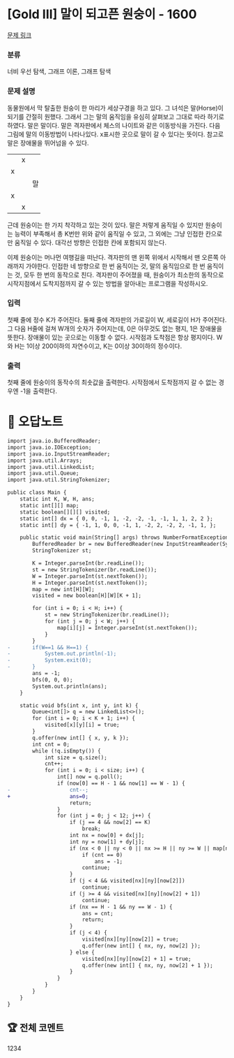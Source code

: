 # [Gold III] 말이 되고픈 원숭이 - 1600 

[문제 링크](https://www.acmicpc.net/problem/1600) 

### 분류

너비 우선 탐색, 그래프 이론, 그래프 탐색

### 문제 설명

<p>동물원에서 막 탈출한 원숭이 한 마리가 세상구경을 하고 있다. 그 녀석은 말(Horse)이 되기를 간절히 원했다. 그래서 그는 말의 움직임을 유심히 살펴보고 그대로 따라 하기로 하였다. 말은 말이다. 말은 격자판에서 체스의 나이트와 같은 이동방식을 가진다. 다음 그림에 말의 이동방법이 나타나있다. x표시한 곳으로 말이 갈 수 있다는 뜻이다. 참고로 말은 장애물을 뛰어넘을 수 있다.</p>

<table class="table table-bordered" style="width: 15%;">
	<tbody>
		<tr>
			<td style="width: 3%; text-align: center;"> </td>
			<td style="width: 3%; text-align: center;">x</td>
			<td style="width: 3%; text-align: center;"> </td>
			<td style="width: 3%; text-align: center;">x</td>
			<td style="width: 3%; text-align: center;"> </td>
		</tr>
		<tr>
			<td style="width: 3%; text-align: center;">x</td>
			<td style="width: 3%; text-align: center;"> </td>
			<td style="width: 3%; text-align: center;"> </td>
			<td style="width: 3%; text-align: center;"> </td>
			<td style="width: 3%; text-align: center;">x</td>
		</tr>
		<tr>
			<td style="width: 3%; text-align: center;"> </td>
			<td style="width: 3%; text-align: center;"> </td>
			<td style="width: 3%; text-align: center;">말</td>
			<td style="width: 3%; text-align: center;"> </td>
			<td style="width: 3%; text-align: center;"> </td>
		</tr>
		<tr>
			<td style="width: 3%; text-align: center;">x</td>
			<td style="width: 3%; text-align: center;"> </td>
			<td style="width: 3%; text-align: center;"> </td>
			<td style="width: 3%; text-align: center;"> </td>
			<td style="width: 3%; text-align: center;">x</td>
		</tr>
		<tr>
			<td style="width: 3%; text-align: center;"> </td>
			<td style="width: 3%; text-align: center;">x</td>
			<td style="width: 3%; text-align: center;"> </td>
			<td style="width: 3%; text-align: center;">x</td>
			<td style="width: 3%;"> </td>
		</tr>
	</tbody>
</table>

<p>근데 원숭이는 한 가지 착각하고 있는 것이 있다. 말은 저렇게 움직일 수 있지만 원숭이는 능력이 부족해서 총 K번만 위와 같이 움직일 수 있고, 그 외에는 그냥 인접한 칸으로만 움직일 수 있다. 대각선 방향은 인접한 칸에 포함되지 않는다.</p>

<p>이제 원숭이는 머나먼 여행길을 떠난다. 격자판의 맨 왼쪽 위에서 시작해서 맨 오른쪽 아래까지 가야한다. 인접한 네 방향으로 한 번 움직이는 것, 말의 움직임으로 한 번 움직이는 것, 모두 한 번의 동작으로 친다. 격자판이 주어졌을 때, 원숭이가 최소한의 동작으로 시작지점에서 도착지점까지 갈 수 있는 방법을 알아내는 프로그램을 작성하시오.</p>

### 입력 

 <p>첫째 줄에 정수 K가 주어진다. 둘째 줄에 격자판의 가로길이 W, 세로길이 H가 주어진다. 그 다음 H줄에 걸쳐 W개의 숫자가 주어지는데, 0은 아무것도 없는 평지, 1은 장애물을 뜻한다. 장애물이 있는 곳으로는 이동할 수 없다. 시작점과 도착점은 항상 평지이다. W와 H는 1이상 200이하의 자연수이고, K는 0이상 30이하의 정수이다.</p>

### 출력 

 <p>첫째 줄에 원숭이의 동작수의 최솟값을 출력한다. 시작점에서 도착점까지 갈 수 없는 경우엔 -1을 출력한다.</p>



#  🚀  오답노트 

```diff
import java.io.BufferedReader;
import java.io.IOException;
import java.io.InputStreamReader;
import java.util.Arrays;
import java.util.LinkedList;
import java.util.Queue;
import java.util.StringTokenizer;

public class Main {
	static int K, W, H, ans;
	static int[][] map;
	static boolean[][][] visited;
	static int[] dx = { 0, 0, -1, 1, -2, -2, -1, -1, 1, 1, 2, 2 };
	static int[] dy = { -1, 1, 0, 0, -1, 1, -2, 2, -2, 2, -1, 1, };

	public static void main(String[] args) throws NumberFormatException, IOException {
		BufferedReader br = new BufferedReader(new InputStreamReader(System.in));
		StringTokenizer st;

		K = Integer.parseInt(br.readLine());
		st = new StringTokenizer(br.readLine());
		W = Integer.parseInt(st.nextToken());
		H = Integer.parseInt(st.nextToken());
		map = new int[H][W];
		visited = new boolean[H][W][K + 1];

		for (int i = 0; i < H; i++) {
			st = new StringTokenizer(br.readLine());
			for (int j = 0; j < W; j++) {
				map[i][j] = Integer.parseInt(st.nextToken());
			}
		}
-		if(W==1 && H==1) {
-			System.out.println(-1);
-			System.exit(0);
-		}
		ans = -1;
		bfs(0, 0, 0);
		System.out.println(ans);
	}

	static void bfs(int x, int y, int k) {
		Queue<int[]> q = new LinkedList<>();
		for (int i = 0; i < K + 1; i++) {
			visited[x][y][i] = true;
		}
		q.offer(new int[] { x, y, k });
		int cnt = 0;
		while (!q.isEmpty()) {
			int size = q.size();
			cnt++;
			for (int i = 0; i < size; i++) {
				int[] now = q.poll();
				if (now[0] == H - 1 && now[1] == W - 1) {
-					cnt--;
+					ans=0;
					return;
				}
				for (int j = 0; j < 12; j++) {
					if (j == 4 && now[2] == K)
						break;
					int nx = now[0] + dx[j];
					int ny = now[1] + dy[j];
					if (nx < 0 || ny < 0 || nx >= H || ny >= W || map[nx][ny] == 1) {
						if (cnt == 0)
							ans = -1;
						continue;
					}
					if (j < 4 && visited[nx][ny][now[2]])
						continue;
					if (j >= 4 && visited[nx][ny][now[2] + 1])
						continue;
					if (nx == H - 1 && ny == W - 1) {
						ans = cnt;
						return;
					}
					if (j < 4) {
						visited[nx][ny][now[2]] = true;
						q.offer(new int[] { nx, ny, now[2] });
					} else {
						visited[nx][ny][now[2] + 1] = true;
						q.offer(new int[] { nx, ny, now[2] + 1 });
					}
				}
			}
		}
	}
}
```


 ## 🏆 전체 코멘트 

1234